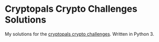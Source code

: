 # Cryptopals Crypto Challenges Solutions

My solutions for the [cryptopals crypto challenges](https://cryptopals.com). Written in Python 3.

